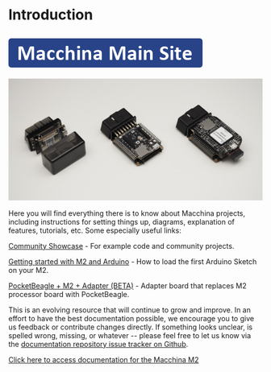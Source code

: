 # Introduction

## [![](.gitbook/assets/button_macchina-main-site.png)](https://macchina.cc) 

![](.gitbook/assets/dsc02835.JPG)

Here you will find everything there is to know about Macchina projects, including instructions for setting things up, diagrams, explanation of features, tutorials, etc. Some especially useful links:

[Community Showcase](http://showcase.macchina.cc/) - For example code and community projects.

[Getting started with M2 and Arduino](http://docs.macchina.cc/m2/getting-started/arduino.html) - How to load the first Arduino Sketch on your M2.

[PocketBeagle + M2 + Adapter \(BETA\)](p1-docs/getting-started.md) - Adapter board that replaces M2 processor board with PocketBeagle.

This is an evolving resource that will continue to grow and improve. In an effort to have the best documentation possible, we encourage you to give us feedback or contribute changes directly. If something looks unclear, is spelled wrong, missing, or whatever -- please feel free to let us know via the [documentation repository issue tracker on Github](https://github.com/macchina/docs/issues).

[Click here to access documentation for the Macchina M2](m2-docs/m2.md)

